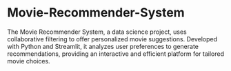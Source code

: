 # Movie-Recommender-System
The Movie Recommender System, a data science project, uses collaborative filtering to offer personalized movie suggestions. Developed with Python and Streamlit, it analyzes user preferences to generate recommendations, providing an interactive and efficient platform for tailored movie choices.

